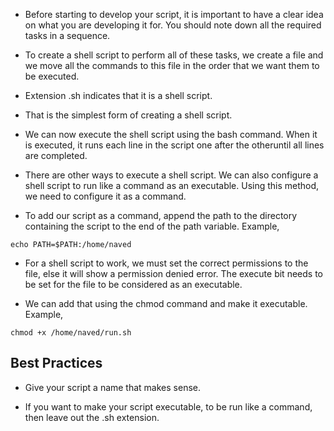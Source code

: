 * Before starting to develop your script, it is important to have a clear idea on what you are developing it for. You should note down all the required tasks in a sequence.

* To create a shell script to perform all of these tasks, we create a file and we move all the commands to this file in the order that we want them to be executed. 

* Extension .sh indicates that it is a shell script. 

* That is the simplest form of creating a shell script. 

* We can now execute the shell script using the bash command. When it is executed, it runs each line in the script one after the otheruntil all lines are completed.

* There are other ways to execute a shell script. We can also configure a shell script to run like a command as an executable. Using this method, we need to configure it as a command.

* To add our script as a command, append the path to the directory containing the script to the end of the path variable. Example, 

```
echo PATH=$PATH:/home/naved
```

* For a shell script to work, we must set the correct permissions to the file, else it will show a permission denied error. The execute bit needs to be set for the file to be considered as an executable. 

* We can add that using the chmod command and make it executable. Example,

```
chmod +x /home/naved/run.sh
```



## Best Practices ##

* Give your script a name that makes sense.

* If you want to make your script executable, to be run like a command, then leave out the .sh extension. 
